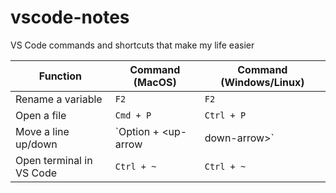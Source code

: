 # vscode-notes
VS Code commands and shortcuts that make my life easier

|Function|Command (MacOS)|Command (Windows/Linux)|
|---|---|---|
|Rename a variable|`F2`|`F2`|
|Open a file|`Cmd + P`|`Ctrl + P`|
|Move a line up/down|`Option + <up-arrow|down-arrow>`|`Alt + <up-arrow|down-arrow>`|
|Open terminal in VS Code|`Ctrl + ~`|`Ctrl + ~`|